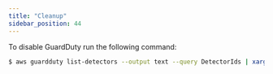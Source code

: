 ```yaml
---
title: "Cleanup"
sidebar_position: 44
---
```


To disable GuardDuty run the following command:

```bash test=false
$ aws guardduty list-detectors --output text --query DetectorIds | xargs aws guardduty delete-detector  --detector-id
```
